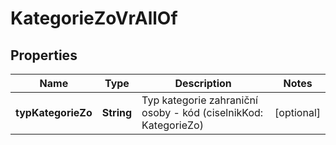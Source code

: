 

# KategorieZoVrAllOf


## Properties

| Name | Type | Description | Notes |
|------------ | ------------- | ------------- | -------------|
|**typKategorieZo** | **String** | Typ kategorie zahraniční osoby - kód (ciselnikKod: KategorieZo)  |  [optional] |



